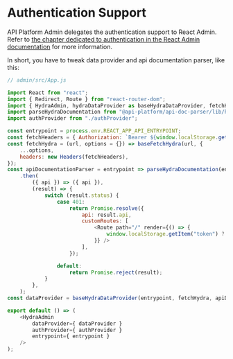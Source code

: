 # Authentication Support

API Platform Admin delegates the authentication support to React Admin.
Refer to [the chapter dedicated to authentication in the React Admin documentation](https://marmelab.com/react-admin/Authentication.html)
for more information.

In short, you have to tweak data provider and api documentation parser, like this:

```javascript
// admin/src/App.js

import React from "react";
import { Redirect, Route } from "react-router-dom";
import { HydraAdmin, hydraDataProvider as baseHydraDataProvider, fetchHydra as baseFetchHydra } from "@api-platform/admin";
import parseHydraDocumentation from "@api-platform/api-doc-parser/lib/hydra/parseHydraDocumentation";
import authProvider from "./authProvider";

const entrypoint = process.env.REACT_APP_API_ENTRYPOINT;
const fetchHeaders = { Authorization: `Bearer ${window.localStorage.getItem("token")}` };
const fetchHydra = (url, options = {}) => baseFetchHydra(url, {
    ...options,
    headers: new Headers(fetchHeaders),
});
const apiDocumentationParser = entrypoint => parseHydraDocumentation(entrypoint, { headers: new Headers(fetchHeaders) })
    .then(
        ({ api }) => ({ api }),
        (result) => {
            switch (result.status) {
                case 401:
                    return Promise.resolve({
                        api: result.api,
                        customRoutes: [
                            <Route path="/" render={() => {
                                window.localStorage.getItem("token") ? window.location.reload() : <Redirect to="/login" />
                            }} />
                        ],
                    });

                default:
                    return Promise.reject(result);
            }
        },
    );
const dataProvider = baseHydraDataProvider(entrypoint, fetchHydra, apiDocumentationParser);

export default () => (
    <HydraAdmin
        dataProvider={ dataProvider }
        authProvider={ authProvider }
        entrypoint={ entrypoint }
    />
);
```

